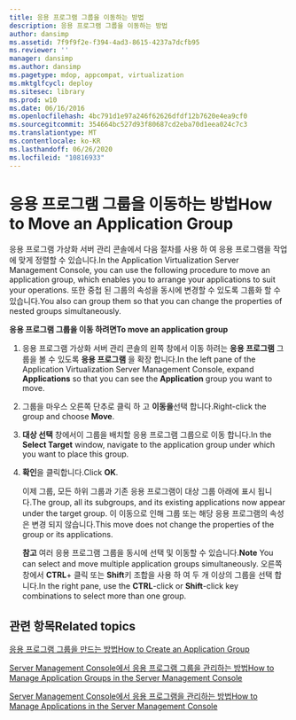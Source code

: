 ```yaml
---
title: 응용 프로그램 그룹을 이동하는 방법
description: 응용 프로그램 그룹을 이동하는 방법
author: dansimp
ms.assetid: 7f9f9f2e-f394-4ad3-8615-4237a7dcfb95
ms.reviewer: ''
manager: dansimp
ms.author: dansimp
ms.pagetype: mdop, appcompat, virtualization
ms.mktglfcycl: deploy
ms.sitesec: library
ms.prod: w10
ms.date: 06/16/2016
ms.openlocfilehash: 4bc791d1e97a246f62626dfdf12b7620e4ea9cf0
ms.sourcegitcommit: 354664bc527d93f80687cd2eba70d1eea024c7c3
ms.translationtype: MT
ms.contentlocale: ko-KR
ms.lasthandoff: 06/26/2020
ms.locfileid: "10816933"
---
```

# <span data-ttu-id="4bb4b-103">응용 프로그램 그룹을 이동하는 방법</span><span class="sxs-lookup"><span data-stu-id="4bb4b-103">How to Move an Application Group</span></span>


<span data-ttu-id="4bb4b-104">응용 프로그램 가상화 서버 관리 콘솔에서 다음 절차를 사용 하 여 응용 프로그램을 작업에 맞게 정렬할 수 있습니다.</span><span class="sxs-lookup"><span data-stu-id="4bb4b-104">In the Application Virtualization Server Management Console, you can use the following procedure to move an application group, which enables you to arrange your applications to suit your operations.</span></span> <span data-ttu-id="4bb4b-105">또한 중첩 된 그룹의 속성을 동시에 변경할 수 있도록 그룹화 할 수 있습니다.</span><span class="sxs-lookup"><span data-stu-id="4bb4b-105">You also can group them so that you can change the properties of nested groups simultaneously.</span></span>

**<span data-ttu-id="4bb4b-106">응용 프로그램 그룹을 이동 하려면</span><span class="sxs-lookup"><span data-stu-id="4bb4b-106">To move an application group</span></span>**

1.  <span data-ttu-id="4bb4b-107">응용 프로그램 가상화 서버 관리 콘솔의 왼쪽 창에서 이동 하려는 **응용 프로그램** 그룹을 볼 수 있도록 **응용 프로그램** 을 확장 합니다.</span><span class="sxs-lookup"><span data-stu-id="4bb4b-107">In the left pane of the Application Virtualization Server Management Console, expand **Applications** so that you can see the **Application** group you want to move.</span></span>

2.  <span data-ttu-id="4bb4b-108">그룹을 마우스 오른쪽 단추로 클릭 하 고 **이동을**선택 합니다.</span><span class="sxs-lookup"><span data-stu-id="4bb4b-108">Right-click the group and choose **Move**.</span></span>

3.  <span data-ttu-id="4bb4b-109">**대상 선택** 창에서이 그룹을 배치할 응용 프로그램 그룹으로 이동 합니다.</span><span class="sxs-lookup"><span data-stu-id="4bb4b-109">In the **Select Target** window, navigate to the application group under which you want to place this group.</span></span>

4.  <span data-ttu-id="4bb4b-110">**확인**을 클릭합니다.</span><span class="sxs-lookup"><span data-stu-id="4bb4b-110">Click **OK**.</span></span>

    <span data-ttu-id="4bb4b-111">이제 그룹, 모든 하위 그룹과 기존 응용 프로그램이 대상 그룹 아래에 표시 됩니다.</span><span class="sxs-lookup"><span data-stu-id="4bb4b-111">The group, all its subgroups, and its existing applications now appear under the target group.</span></span> <span data-ttu-id="4bb4b-112">이 이동으로 인해 그룹 또는 해당 응용 프로그램의 속성은 변경 되지 않습니다.</span><span class="sxs-lookup"><span data-stu-id="4bb4b-112">This move does not change the properties of the group or its applications.</span></span>

    <span data-ttu-id="4bb4b-113">**참고**  여러 응용 프로그램 그룹을 동시에 선택 및 이동할 수 있습니다.</span><span class="sxs-lookup"><span data-stu-id="4bb4b-113">**Note** You can select and move multiple application groups simultaneously.</span></span> <span data-ttu-id="4bb4b-114">오른쪽 창에서 **CTRL**+ 클릭 또는 **Shift**키 조합을 사용 하 여 두 개 이상의 그룹을 선택 합니다.</span><span class="sxs-lookup"><span data-stu-id="4bb4b-114">In the right pane, use the **CTRL**-click or **Shift**-click key combinations to select more than one group.</span></span>

     

## <span data-ttu-id="4bb4b-115">관련 항목</span><span class="sxs-lookup"><span data-stu-id="4bb4b-115">Related topics</span></span>


[<span data-ttu-id="4bb4b-116">응용 프로그램 그룹을 만드는 방법</span><span class="sxs-lookup"><span data-stu-id="4bb4b-116">How to Create an Application Group</span></span>](how-to-create-an-application-group.md)

[<span data-ttu-id="4bb4b-117">Server Management Console에서 응용 프로그램 그룹을 관리하는 방법</span><span class="sxs-lookup"><span data-stu-id="4bb4b-117">How to Manage Application Groups in the Server Management Console</span></span>](how-to-manage-application-groups-in-the-server-management-console.md)

[<span data-ttu-id="4bb4b-118">Server Management Console에서 응용 프로그램을 관리하는 방법</span><span class="sxs-lookup"><span data-stu-id="4bb4b-118">How to Manage Applications in the Server Management Console</span></span>](how-to-manage-applications-in-the-server-management-console.md)

 

 





